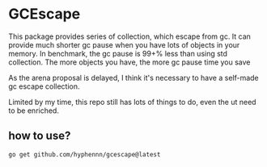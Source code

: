 # GCEscape

This package provides series of collection, which escape from gc. It can provide much shorter gc pause when you have
lots of objects in your memory. In benchmark, the gc pause is 99+% less than using std collection. The more objects you
have, the more gc pause time you save

As the arena proposal is delayed, I think it's necessary to have a self-made gc escape collection.

Limited by my time, this repo still has lots of things to do, even the ut need to be enriched.

## how to use?

```shell
go get github.com/hyphennn/gcescape@latest
```
